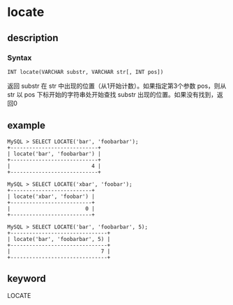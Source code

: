 # locate

## description

### Syntax

`INT locate(VARCHAR substr, VARCHAR str[, INT pos])`

返回 substr 在 str 中出现的位置（从1开始计数）。如果指定第3个参数 pos，则从 str 以 pos 下标开始的字符串处开始查找 substr 出现的位置。如果没有找到，返回0

## example

```Plain Text
MySQL > SELECT LOCATE('bar', 'foobarbar');
+----------------------------+
| locate('bar', 'foobarbar') |
+----------------------------+
|                          4 |
+----------------------------+

MySQL > SELECT LOCATE('xbar', 'foobar');
+--------------------------+
| locate('xbar', 'foobar') |
+--------------------------+
|                        0 |
+--------------------------+

MySQL > SELECT LOCATE('bar', 'foobarbar', 5);
+-------------------------------+
| locate('bar', 'foobarbar', 5) |
+-------------------------------+
|                             7 |
+-------------------------------+
```

## keyword

LOCATE

